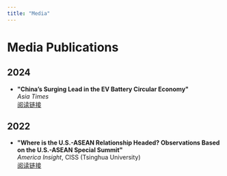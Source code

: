 ```yaml
---
title: "Media"
---
```


# Media Publications

## 2024
- **"China’s Surging Lead in the EV Battery Circular Economy"**  
  *Asia Times*  
  [阅读链接](https://asiatimes.com/2024/11/chinas-surging-lead-in-the-ev-battery-circular-economy)

## 2022
- **"Where is the U.S.-ASEAN Relationship Headed? Observations Based on the U.S.-ASEAN Special Summit"**  
  *America Insight*, CISS (Tsinghua University)  
  [阅读链接](https://ciss.tsinghua.edu.cn/info/wzjx_mggc/4929)
